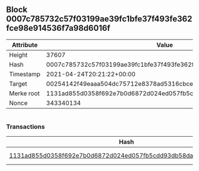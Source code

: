 ## Block 0007c785732c57f03199ae39fc1bfe37f493fe362fce98e914536f7a98d6016f

Attribute | Value
--- | ---
Height | 37607
Hash | 0007c785732c57f03199ae39fc1bfe37f493fe362fce98e914536f7a98d6016f
Timestamp | 2021-04-24T20:21:22+00:00
Target | 00254142f49eaaa504dc75712e8378ad5316cbcead634704b3734b6271167cc4
Merke root | 1131ad855d0358f692e7b0d6872d024ed057fb5cdd93db58dabbb795783afb53
Nonce | 343340134

```

```

### Transactions

Hash | Amount
--- | ---
[1131ad855d0358f692e7b0d6872d024ed057fb5cdd93db58dabbb795783afb53](1131ad855d0358f692e7b0d6872d024ed057fb5cdd93db58dabbb795783afb53.md) | 10.00000000 SKEPTI 
